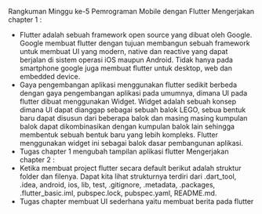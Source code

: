 Rangkuman Minggu ke-5 
Pemrograman Mobile dengan Flutter
Mengerjakan chapter 1 :
-	Flutter adalah sebuah framework open source yang dibuat oleh Google. Google membuat flutter dengan tujuan membangun sebuah framework untuk membuat UI yang modern, native dan reactive yang dapat berjalan di sistem operasi iOS maupun Android. Tidak hanya pada smartphone google juga membuat flutter untuk desktop, web dan embedded device.
-	Gaya pengembangan aplikasi menggunakan flutter sedikit berbeda dengan gaya
pengembangan aplikasi pada umumnya, dimana UI pada flutter dibuat menggunakan Widget. Widget adalah sebuah konsep dimana UI dapat dianggap sebagai sebuah balok LEGO, sebua bentuk baru dapat disusun dari beberapa balok dan masing masing kumpulan balok dapat dikombinasikan dengan kumpulan balok lain sehingga membentuk sebuah bentuk baru yang lebih kompleks. Flutter menggunakan widget ini sebagai balok dasar pembangunan aplikasi.
-	Tugas chapter 1 mengubah tampilan aplikasi flutter
Mengerjakan chapter 2 :
-	Ketika membuat project flutter secara default berikut adalah struktur folder dan
filenya. Dapat kita lihat strukturnya terdiri dari .dart_tool, .idea, android, ios, lib, test,
.gitignore, .metadata, .packages, .flutter_basic.iml, pubspec.lock, pubspec.yaml,
README.md.
-	Tugas chapter membuat UI sederhana yaitu membuat berita pada flutter
